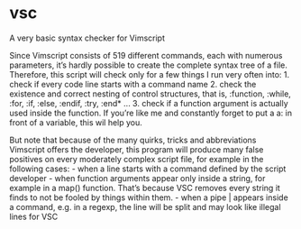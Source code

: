 vsc
===

A very basic syntax checker for Vimscript

Since Vimscript consists of 519 different commands, each with numerous parameters, it’s hardly possible to create the complete syntax tree of a file.
Therefore, this script will check only for a few things I run very often into:
	1. check if every code line starts with a command name
	2. check the existence and correct nesting of control structures, that is, :function, :while, :for, :if, :else, :endif, :try, :end* ...
	3. check if a function argument is actually used inside the function. If you’re like me and constantly forget to put a a: in front of a variable, this wil help you.

But note that because of the many quirks, tricks and abbreviations Vimscript offers the developer, this program will produce many false positives on every moderately complex script file, for example in the following cases:
	- when a line starts with a command defined by the script developer
	- when function arguments appear only inside a string, for example in a map() function. That’s because VSC removes every string it finds to not be fooled by things within them.
	- when a pipe | appears inside a command, e.g. in a regexp, the line will be split and may look like illegal lines for VSC
